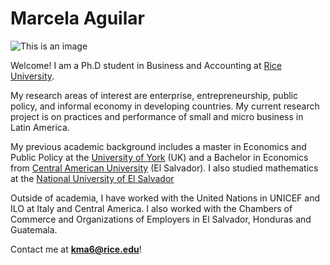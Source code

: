 # **Marcela Aguilar**
![This is an image]([https://media-exp1.licdn.com/dms/image/C4D03AQFxnXtl48CcZw/profile-displayphoto-shrink_800_800/0/1585364031648?e=1659571200&v=beta&t=-J3Le59oPuY7pNIn07Ww15ekg2UTWvwtI8nZVBZhRtA](https://business.rice.edu/sites/default/files/styles/1_1_720x720/public/2022-09/IMG_6531%20%282%29.JPG?h=98a1acfa&itok=q3j5qBfW))

Welcome! 
I am a Ph.D student in Business and Accounting at [Rice University](https://www.rice.edu/). 

My research areas of interest are enterprise, entrepreneurship, public policy, and informal economy in developing countries. My current research project is on practices and performance of small and micro business in Latin America. 

My previous academic background includes a master in Economics and Public Policy at the [University of York](https://www.york.ac.uk/) (UK) and a Bachelor in Economics from [Central American University](https://uca.edu.sv/) (El Salvador). I also studied mathematics at the [National University of El Salvador](https://www.ues.edu.sv/)

Outside of academia, I have worked with the United Nations in UNICEF and ILO at Italy and Central America. I also worked with the Chambers of Commerce and Organizations of Employers in El Salvador, Honduras and Guatemala. 

Contact me at **kma6@rice.edu**! 



